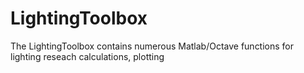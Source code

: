 # LightingToolbox
The LightingToolbox contains numerous Matlab/Octave functions for lighting reseach calculations, plotting 
